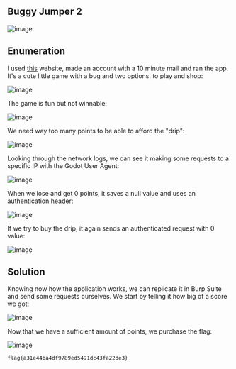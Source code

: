 ## Buggy Jumper 2

![image](https://github.com/LazyTitan33/CTF-Writeups/assets/80063008/5e88825a-1040-4256-bd41-935bde3913cc)

## Enumeration

I used [this](https://appetize.io/) website, made an account with a 10 minute mail and ran the app. It's a cute little game with a bug and two options, to play and shop:  

![image](https://github.com/LazyTitan33/CTF-Writeups/assets/80063008/f22eaf14-2451-413e-b5f2-9896a88d3f5d)

The game is fun but not winnable:  

![image](https://github.com/LazyTitan33/CTF-Writeups/assets/80063008/5fc0db29-ff4a-454b-83fe-7d821e223c35)

We need way too many points to be able to afford the "drip":  

![image](https://github.com/LazyTitan33/CTF-Writeups/assets/80063008/c6d576c8-b8cc-4948-9c4b-105a6be53ebf)

Looking through the network logs, we can see it making some requests to a specific IP with the Godot User Agent:  

![image](https://github.com/LazyTitan33/CTF-Writeups/assets/80063008/b867e53d-965b-4d68-a5e8-e9375ad95539)

When we lose and get 0 points, it saves a null value and uses an authentication header:  

![image](https://github.com/LazyTitan33/CTF-Writeups/assets/80063008/02c39b3a-c758-45a7-a4bb-cd21db84369c)

If we try to buy the drip, it again sends an authenticated request with 0 value:  

![image](https://github.com/LazyTitan33/CTF-Writeups/assets/80063008/75b5f186-fbc9-4d0a-a856-916d864e2d22)

## Solution

Knowing now how the application works, we can replicate it in Burp Suite and send some requests ourselves. We start by telling it how big of a score we got:  

![image](https://github.com/LazyTitan33/CTF-Writeups/assets/80063008/0f560e33-8eff-4341-9bc2-49491ae4fd16)

Now that we have a sufficient amount of points, we purchase the flag:  

![image](https://github.com/LazyTitan33/CTF-Writeups/assets/80063008/4b14e8b9-2879-410c-997c-cac72dcb28d7)

`flag{a31e44ba4df9789ed5491dc43fa22de3}`
